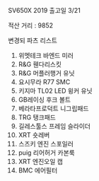 
SV650X 2019
출고일 3/21 

적산 거리 : 9852

변경되 파츠 리스트

1. 위멧테크 바엔드 미러 
2. R&G 휀다리스킷
3. R&G 머플러행거 유닛 
4. 요시무라 R77 SMC
5. 키지마 TL02 LED 윙커 유닛
6. GB레이싱 후크 볼트
7. 베라타프로덕트 니그립패드
8. TRG 탱크패드
9. 길레스툴스 프레임 슬라이더
10. XRT 숏레버 
11. 스즈키 엔진 스포일러 
12. puig 리어허거 카본룩
13. XRT 엔진오일 캡 
14. BMC 에어필터
